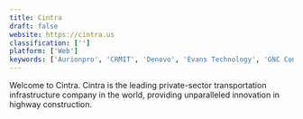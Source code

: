 ```yaml
---
title: Cintra
draft: false 
website: https://cintra.us
classification: ['']
platform: ['Web']
keywords: ['Aurionpro', 'CRMIT', 'Denovo', 'Evans Technology', 'GNC Consulting', 'Monad Solutions', 'Namely', 'Rapidflow', 'Sirius', 'Sofbang', 'SutiHR', 'TIS INTEC Group', 'TRAXPayroll']
---
```

Welcome to Cintra. Cintra is the leading private-sector transportation infrastructure company in the world, providing unparalleled innovation in highway construction.